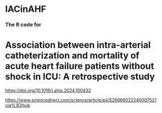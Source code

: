 # IACinAHF

### The R code for


# Association between intra-arterial catheterization and mortality of acute heart failure patients without shock in ICU: A retrospective study #


https://doi.org/10.1016/j.ahjo.2024.100432


https://www.sciencedirect.com/science/article/pii/S2666602224000752?via%3Dihub
